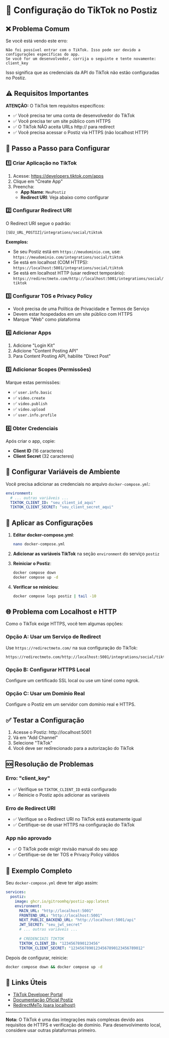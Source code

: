 # 🎵 Configuração do TikTok no Postiz

## ❌ Problema Comum
Se você está vendo este erro:
```
Não foi possível entrar com o TikTok. Isso pode ser devido a configurações específicas do app.
Se você for um desenvolvedor, corrija o seguinte e tente novamente:
client_key
```

Isso significa que as credenciais da API do TikTok não estão configuradas no Postiz.

## ⚠️ Requisitos Importantes

**ATENÇÃO:** O TikTok tem requisitos específicos:
- ✅ Você precisa ter uma conta de desenvolvedor do TikTok
- ✅ Você precisa ter um site público com HTTPS
- ✅ O TikTok NÃO aceita URLs http:// para redirect
- ✅ Você precisa acessar o Postiz via HTTPS (não localhost HTTP)

## 🔧 Passo a Passo para Configurar

### 1️⃣ Criar Aplicação no TikTok

1. Acesse: https://developers.tiktok.com/apps
2. Clique em "Create App"
3. Preencha:
   - **App Name**: `MeuPostiz`
   - **Redirect URI**: Veja abaixo como configurar

### 2️⃣ Configurar Redirect URI

O Redirect URI segue o padrão:
```
[SEU_URL_POSTIZ]/integrations/social/tiktok
```

**Exemplos:**
- Se seu Postiz está em `https://meudominio.com`, use: 
  `https://meudominio.com/integrations/social/tiktok`
- Se está em localhost (COM HTTPS): 
  `https://localhost:5001/integrations/social/tiktok`
- Se está em localhost HTTP (usar redirect temporário): 
  `https://redirectmeto.com/http://localhost:5001/integrations/social/tiktok`

### 3️⃣ Configurar TOS e Privacy Policy

- Você precisa de uma Política de Privacidade e Termos de Serviço
- Devem estar hospedados em um site público com HTTPS
- Marque "Web" como plataforma

### 4️⃣ Adicionar Apps

1. Adicione "Login Kit"
2. Adicione "Content Posting API"
3. Para Content Posting API, habilite "Direct Post"

### 5️⃣ Adicionar Scopes (Permissões)

Marque estas permissões:
- ✅ `user.info.basic`
- ✅ `video.create`
- ✅ `video.publish` 
- ✅ `video.upload`
- ✅ `user.info.profile`

### 6️⃣ Obter Credenciais

Após criar o app, copie:
- **Client ID** (16 caracteres)
- **Client Secret** (32 caracteres)

## 🔑 Configurar Variáveis de Ambiente

Você precisa adicionar as credenciais no arquivo `docker-compose.yml`:

```yaml
environment:
  # ... outras variáveis ...
  TIKTOK_CLIENT_ID: "seu_client_id_aqui"
  TIKTOK_CLIENT_SECRET: "seu_client_secret_aqui"
```

## 🚀 Aplicar as Configurações

1. **Editar docker-compose.yml**:
   ```bash
   nano docker-compose.yml
   ```

2. **Adicionar as variáveis TikTok** na seção `environment` do serviço `postiz`

3. **Reiniciar o Postiz**:
   ```bash
   docker compose down
   docker compose up -d
   ```

4. **Verificar se reiniciou**:
   ```bash
   docker compose logs postiz | tail -10
   ```

## 🌐 Problema com Localhost e HTTP

Como o TikTok exige HTTPS, você tem algumas opções:

### Opção A: Usar um Serviço de Redirect
Use `https://redirectmeto.com/` na sua configuração do TikTok:
```
https://redirectmeto.com/http://localhost:5001/integrations/social/tiktok
```

### Opção B: Configurar HTTPS Local
Configure um certificado SSL local ou use um túnel como ngrok.

### Opção C: Usar um Domínio Real
Configure o Postiz em um servidor com domínio real e HTTPS.

## ✅ Testar a Configuração

1. Acesse o Postiz: http://localhost:5001
2. Vá em "Add Channel" 
3. Selecione "TikTok"
4. Você deve ser redirecionado para a autorização do TikTok

## 🆘 Resolução de Problemas

### Erro: "client_key"
- ✅ Verifique se `TIKTOK_CLIENT_ID` está configurado
- ✅ Reinicie o Postiz após adicionar as variáveis

### Erro de Redirect URI
- ✅ Verifique se o Redirect URI no TikTok está exatamente igual
- ✅ Certifique-se de usar HTTPS na configuração do TikTok

### App não aprovado
- ✅ O TikTok pode exigir revisão manual do seu app
- ✅ Certifique-se de ter TOS e Privacy Policy válidos

## 📝 Exemplo Completo

Seu `docker-compose.yml` deve ter algo assim:

```yaml
services:
  postiz:
    image: ghcr.io/gitroomhq/postiz-app:latest
    environment:
      MAIN_URL: "http://localhost:5001"
      FRONTEND_URL: "http://localhost:5001"
      NEXT_PUBLIC_BACKEND_URL: "http://localhost:5001/api"
      JWT_SECRET: "seu_jwt_secret"
      # ... outras variáveis ...
      
      # CREDENCIAIS TIKTOK
      TIKTOK_CLIENT_ID: "1234567890123456"
      TIKTOK_CLIENT_SECRET: "12345678901234567890123456789012"
```

Depois de configurar, reinicie:
```bash
docker compose down && docker compose up -d
```

## 🔗 Links Úteis

- [TikTok Developer Portal](https://developers.tiktok.com/apps)
- [Documentação Oficial Postiz](https://docs.postiz.com/providers/tiktok)
- [RedirectMeTo (para localhost)](https://redirectmeto.com/)

---

**Nota:** O TikTok é uma das integrações mais complexas devido aos requisitos de HTTPS e verificação de domínio. Para desenvolvimento local, considere usar outras plataformas primeiro.
